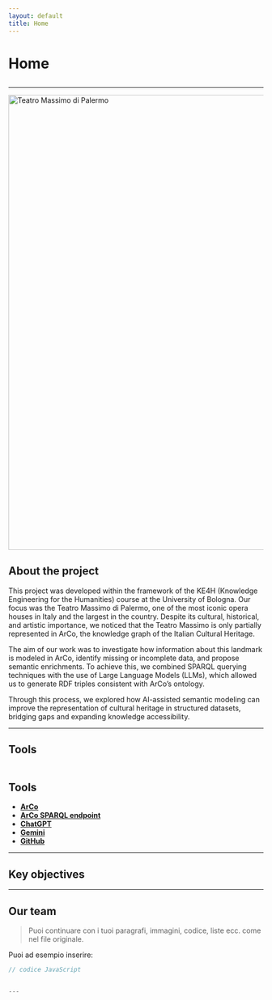```yaml
---
layout: default
title: Home
---
```


# Home

<!-- Navigazione personalizzata -->
<nav style="margin-bottom: 30px;">
  
</nav>

---
<img src="https://upload.wikimedia.org/wikipedia/commons/8/87/Il_Teatro_Massimo_di_Palermo.jpg" 
     alt="Teatro Massimo di Palermo" 
     width="900">

## About the project

This project was developed within the framework of the KE4H (Knowledge Engineering for the Humanities) course at the University of Bologna.
Our focus was the Teatro Massimo di Palermo, one of the most iconic opera houses in Italy and the largest in the country. Despite its cultural, historical, and artistic importance, we noticed that the Teatro Massimo is only partially represented in ArCo, the knowledge graph of the Italian Cultural Heritage.

The aim of our work was to investigate how information about this landmark is modeled in ArCo, identify missing or incomplete data, and propose semantic enrichments. To achieve this, we combined SPARQL querying techniques with the use of Large Language Models (LLMs), which allowed us to generate RDF triples consistent with ArCo’s ontology.

Through this process, we explored how AI-assisted semantic modeling can improve the representation of cultural heritage in structured datasets, bridging gaps and expanding knowledge accessibility.


---

## Tools

<section id="tools" style="margin-top: 50px;">
  <h2>Tools</h2>
  <ul>
    <li><a href="http://wit.istc.cnr.it/arco/" target="_blank"><strong>ArCo</strong></a></li>
    <li><a href="https://dati.cultura.gov.it/sparql" target="_blank"><strong>ArCo SPARQL endpoint</strong></a></li>
    <li><a href="https://chat.openai.com/" target="_blank"><strong>ChatGPT</strong></a></li>
    <li><a href="https://gemini.google.com/?hl=it" target="_blank"><strong>Gemini</strong></a></li>
    <li><a href="https://github.com/" target="_blank"><strong>GitHub</strong></a></li>
    
  </ul>
</section>

---

## Key objectives

---

## Our team

> Puoi continuare con i tuoi paragrafi, immagini, codice, liste ecc. come nel file originale.

Puoi ad esempio inserire:

```js
// codice JavaScript


---






